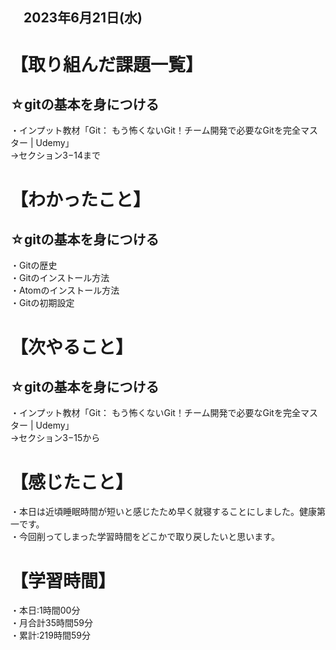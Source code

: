 ## 　2023年6月21日(水)
# 【取り組んだ課題一覧】
## ☆gitの基本を身につける
・インプット教材「Git： もう怖くないGit！チーム開発で必要なGitを完全マスター | Udemy」<br>
→セクション3−14まで
# 【わかったこと】
## ☆gitの基本を身につける
・Gitの歴史<br>
・Gitのインストール方法<br>
・Atomのインストール方法<br>
・Gitの初期設定<br>
# 【次やること】
## ☆gitの基本を身につける
・インプット教材「Git： もう怖くないGit！チーム開発で必要なGitを完全マスター | Udemy」<br>
→セクション3−15から
# 【感じたこと】
・本日は近頃睡眠時間が短いと感じたため早く就寝することにしました。健康第一です。<br>
・今回削ってしまった学習時間をどこかで取り戻したいと思います。
# 【学習時間】
・本日:1時間00分<br>
・月合計35時間59分<br>
・累計:219時間59分
